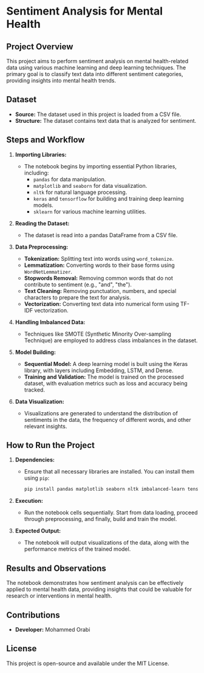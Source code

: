 # Sentiment Analysis for Mental Health



## Project Overview
This project aims to perform sentiment analysis on mental health-related data using various machine learning and deep learning techniques. The primary goal is to classify text data into different sentiment categories, providing insights into mental health trends.

## Dataset
- **Source:** The dataset used in this project is loaded from a CSV file.
- **Structure:** The dataset contains text data that is analyzed for sentiment.

## Steps and Workflow

1. **Importing Libraries:**
   - The notebook begins by importing essential Python libraries, including:
     - `pandas` for data manipulation.
     - `matplotlib` and `seaborn` for data visualization.
     - `nltk` for natural language processing.
     - `keras` and `tensorflow` for building and training deep learning models.
     - `sklearn` for various machine learning utilities.

2. **Reading the Dataset:**
   - The dataset is read into a pandas DataFrame from a CSV file.

3. **Data Preprocessing:**
   - **Tokenization:** Splitting text into words using `word_tokenize`.
   - **Lemmatization:** Converting words to their base forms using `WordNetLemmatizer`.
   - **Stopwords Removal:** Removing common words that do not contribute to sentiment (e.g., "and", "the").
   - **Text Cleaning:** Removing punctuation, numbers, and special characters to prepare the text for analysis.
   - **Vectorization:** Converting text data into numerical form using TF-IDF vectorization.

4. **Handling Imbalanced Data:**
   - Techniques like SMOTE (Synthetic Minority Over-sampling Technique) are employed to address class imbalances in the dataset.

5. **Model Building:**
   - **Sequential Model:** A deep learning model is built using the Keras library, with layers including Embedding, LSTM, and Dense.
   - **Training and Validation:** The model is trained on the processed dataset, with evaluation metrics such as loss and accuracy being tracked.

6. **Data Visualization:**
   - Visualizations are generated to understand the distribution of sentiments in the data, the frequency of different words, and other relevant insights.

## How to Run the Project
1. **Dependencies:**
   - Ensure that all necessary libraries are installed. You can install them using `pip`:
     ```bash
     pip install pandas matplotlib seaborn nltk imbalanced-learn tensorflow keras wordcloud scikit-learn
     ```

2. **Execution:**
   - Run the notebook cells sequentially. Start from data loading, proceed through preprocessing, and finally, build and train the model.

3. **Expected Output:**
   - The notebook will output visualizations of the data, along with the performance metrics of the trained model.

## Results and Observations
The notebook demonstrates how sentiment analysis can be effectively applied to mental health data, providing insights that could be valuable for research or interventions in mental health.

## Contributions
- **Developer:** Mohammed Orabi

## License
This project is open-source and available under the MIT License.
